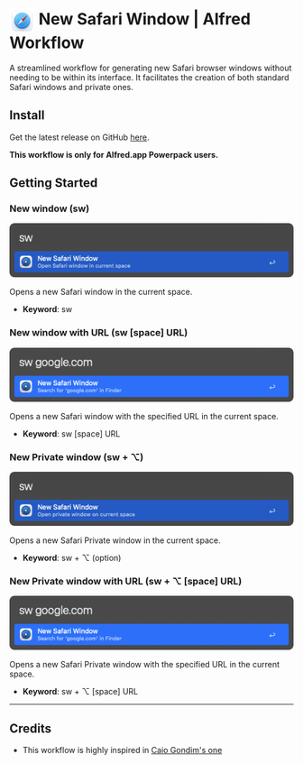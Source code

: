 # <img src="img/safari-icon.png" alt="Alfred Safari Window Workflow" align="center" width="45"/> New Safari Window | Alfred Workflow

A streamlined workflow for generating new Safari browser windows without needing to be within its interface. It facilitates the creation of both standard Safari windows and private ones.

## Install

Get the latest release on GitHub [here](https://github.com/vanstrouble/new-safari-window-alfred-workflow/releases).

**This workflow is only for Alfred.app Powerpack users.**

## Getting Started

### New window (sw)

<img src="img/open-safari-window.png" alt="Alfred new Safari window"/>

Opens a new Safari window in the current space.

- **Keyword**: sw

### New window with URL (sw [space] URL)

<img src="img/open-safari-window-url.png" alt="Alfred new Safari window with URL"/>

Opens a new Safari window with the specified URL in the current space.

- **Keyword**: sw [space] URL

### New Private window (sw + ⌥)

<img src="img/open-private-window.png" alt="Alfred new Private Safari window"/>

Opens a new Safari Private window in the current space.

- **Keyword**: sw + ⌥ (option)

### New Private window with URL (sw + ⌥ [space] URL)

<img src="img/open-safari-window-url.png" alt="Alfred new Private Safari window with URL"/>

Opens a new Safari Private window with the specified URL in the current space.

- **Keyword**: sw + ⌥ [space] URL

---

## Credits

- This workflow is highly inspired in [Caio Gondim's one](https://github.com/caiogondim/alfred-chrome-window-workflow?tab=readme-ov-file)
